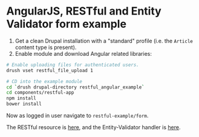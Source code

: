 # AngularJS, RESTful and Entity Validator form example

1. Get a clean Drupal installation with a "standard" profile (i.e. the ``Article``
content type is present).
2. Enable module and download Angular related libraries:

```bash
# Enable uploading files for authenticated users.
drush vset restful_file_upload 1

# CD into the example module
cd `drush drupal-directory restful_angular_example`
cd components/restful-app
npm install
bower install
```

Now as logged in user navigate to ``restful-example/form``.

The RESTful resource is [here](https://github.com/Gizra/restful/blob/7.x-1.x/modules/restful_example/plugins/restful/node/articles/1.5/RestfulExampleArticlesResource__1_5.class.php), and the Entity-Validator handler is [here](https://github.com/Gizra/entity_validator/blob/7.x-1.x/modules/entity_validator_example/plugins/validator/node/article/EntityValidatorExampleArticleValidator.class.php).
